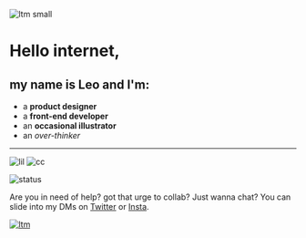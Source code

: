 ![ltm small](https://piskel-imgstore-b.appspot.com/img/17b6539e-588f-11ed-9e5d-3f045537f11a.gif)

# Hello internet, 
## my name is Leo and I'm:
- a **product designer**
- a **front-end developer**
- an **occasional illustrator**
- an *over-thinker*

---

![lil](https://piskel-imgstore-b.appspot.com/img/c4737b28-571d-11ed-a9b8-6561623999a4.gif)
![cc](https://web.archive.org/web/20091026220950/http://geocities.com/lady-chat-a-lot/birdmail.gif)

![status](https://img.shields.io/endpoint?url=https://discord-status-shield-vhnxvb4dw50j.runkit.sh/)

Are you in need of help? got that urge to collab? Just wanna chat? You can slide into my DMs on [Twitter](https://twitter.com/direct_messages/create/ltrademark) or [Insta](https://www.instagram.com/ltrademark).

[![ltm](https://cdn.glitch.com/06ba5010-da5b-435a-8995-0fe71f37bbda%2Flmt-spin.gif?v=1569957039805)](https://ltrdmrk.co)
